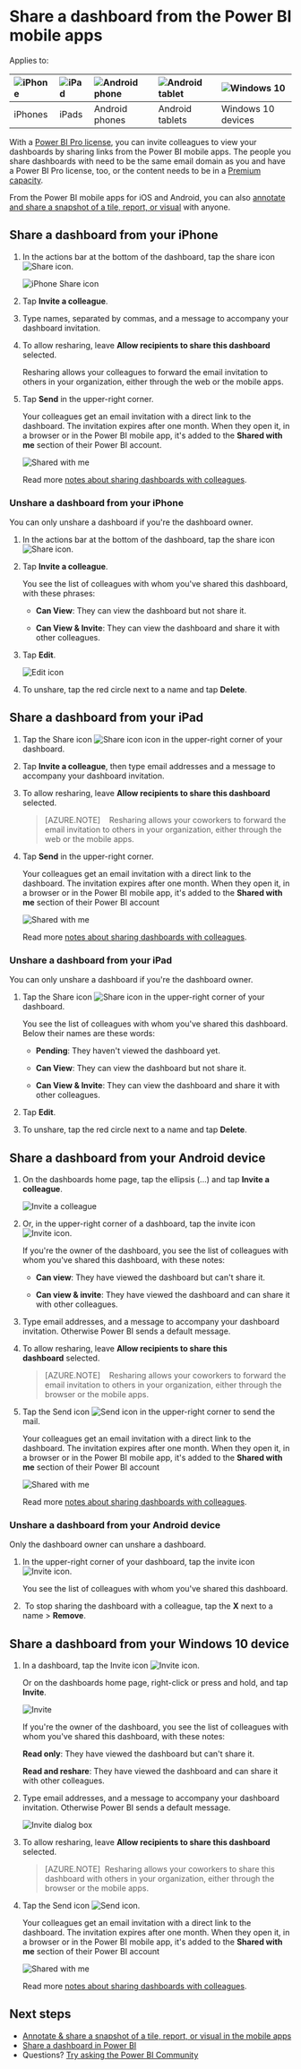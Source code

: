 <properties 
   pageTitle="Share a dashboard from the Power BI mobile apps"
   description="You can invite colleagues to view your dashboards by sharing links from the Power BI mobile apps. Learn how."
   services="powerbi" 
   documentationCenter="" 
   authors="maggiesMSFT" 
   manager="erikre" 
   backup=""
   editor=""
   tags=""
   qualityFocus="no"
   qualityDate=""/>
 
<tags
   ms.service="powerbi"
   ms.devlang="NA"
   ms.topic="article"
   ms.tgt_pltfrm="NA"
   ms.workload="powerbi"
   ms.date="09/14/2017"
   ms.author="maggies"/>
# Share a dashboard from the Power BI mobile apps

Applies to:

| ![iPhone](media/powerbi-mobile-share-a-dashboard-from-the-iphone-app/iphone-logo-50-px.png) | ![iPad](media/powerbi-mobile-share-a-dashboard-from-the-iphone-app/ipad-logo-50-px.png) | ![Android phone](media/powerbi-mobile-share-a-dashboard-from-the-iphone-app/android-phone-logo-50-px.png) | ![Android tablet](media/powerbi-mobile-share-a-dashboard-from-the-iphone-app/android-tablet-logo-50-px.png) | ![Windows 10](media/powerbi-mobile-share-a-dashboard-from-the-iphone-app/win-10-logo-50-px.png) |
|:------------------------|:----------------------------|:----------------------------|:----------------------------------------|:-----------------|
| iPhones | iPads | Android phones | Android tablets | Windows 10 devices |


With a [Power BI Pro license](powerbi-free-vs-pro.md), you can invite colleagues to view your dashboards by sharing links from the Power BI mobile apps. The people you share dashboards with need to be the same email domain as you and have a Power BI Pro license, too, or the content needs to be in a [Premium capacity](powerbi-premium.md).

From the Power BI mobile apps for iOS and Android, you can also [annotate and share a snapshot of a tile, report, or visual](powerbi-mobile-annotate-and-share-a-tile-from-the-iphone-app.md) with anyone. 

## Share a dashboard from your iPhone

1.  In the actions bar at the bottom of the dashboard, tap the share icon ![Share icon](media/powerbi-mobile-share-a-dashboard-from-the-iphone-app/power-bi-iphone-share-dashboard-icon.png).

    ![iPhone Share icon](media/powerbi-mobile-share-a-dashboard-from-the-iphone-app/power-bi-iphone-dashboard-invite.png)

3.  Tap **Invite a colleague**.

2.  Type names, separated by commas, and a message to accompany your dashboard invitation.

3.  To allow resharing, leave **Allow recipients to share this dashboard** selected.

    Resharing allows your colleagues to forward the email invitation to others in your organization, either through the web or the mobile apps.

4.  Tap **Send** in the upper-right corner.

    Your colleagues get an email invitation with a direct link to the dashboard. The invitation expires after one month. When they open it, in a browser or in the Power BI mobile app, it's added to the **Shared with me** section of their Power BI account.

    ![Shared with me](media/powerbi-mobile-share-a-dashboard-from-the-iphone-app/power-bi-iphone-shared-with-me-left-nav.png)

    Read more [notes about sharing dashboards with colleagues](powerbi-service-share-unshare-dashboard.md).


### Unshare a dashboard from your iPhone

You can only unshare a dashboard if you're the dashboard owner.

1.  In the actions bar at the bottom of the dashboard, tap the share icon ![Share icon](media/powerbi-mobile-share-a-dashboard-from-the-iphone-app/power-bi-iphone-share-dashboard-icon.png).

3.  Tap **Invite a colleague**.

    You see the list of colleagues with whom you've shared this dashboard, with these phrases:

    -   **Can View**: They can view the dashboard but not share it.

    -   **Can View & Invite**: They can view the dashboard and share it with other colleagues.

2.  Tap **Edit**.

     ![Edit icon](media/powerbi-mobile-share-a-dashboard-from-the-iphone-app/power-bi-iphone-edit-invite-dashboard.png)

3.  To unshare, tap the red circle next to a name and tap **Delete**.

## Share a dashboard from your iPad

1.  Tap the Share icon ![Share icon](media/powerbi-mobile-share-a-dashboard-from-the-iphone-app/pbi_ipad_shareiconblk.png) icon in the upper-right corner of your dashboard.

2.  Tap **Invite a colleague**, then type email addresses and a message to accompany your dashboard invitation.

3.  To allow resharing, leave **Allow recipients to share this dashboard** selected.

    > [AZURE.NOTE]    Resharing allows your coworkers to forward the email invitation to others in your organization, either through the web or the mobile apps.

4.  Tap **Send** in the upper-right corner.

    Your colleagues get an email invitation with a direct link to the dashboard. The invitation expires after one month. When they open it, in a browser or in the Power BI mobile app, it's added to the **Shared with me** section of their Power BI account

    ![Shared with me](media/powerbi-mobile-share-a-dashboard-from-the-iphone-app/power-bi-iphone-shared-with-me-left-nav.png)

    Read more [notes about sharing dashboards with colleagues](powerbi-service-share-unshare-dashboard.md).


### Unshare a dashboard from your iPad

You can only unshare a dashboard if you're the dashboard owner.

1.  Tap the Share icon ![Share icon](media/powerbi-mobile-share-a-dashboard-from-the-iphone-app/pbi_ipad_shareiconblk.png) in the upper-right corner of your dashboard.

    You see the list of colleagues with whom you've shared this dashboard. Below their names are these words:

    -   **Pending**: They haven't viewed the dashboard yet.

    -   **Can View**: They can view the dashboard but not share it.

    -   **Can View & Invite**: They can view the dashboard and share it with other colleagues.

2.  Tap **Edit**.

3.  To unshare, tap the red circle next to a name and tap **Delete**.

## Share a dashboard from your Android device

1.  On the dashboards home page, tap the ellipsis (...) and tap **Invite a colleague**.

    ![Invite a colleague](media/powerbi-mobile-share-a-dashboard-from-the-iphone-app/power-bi-android-tablet-share-dashboard.png)

2.  Or, in the upper-right corner of a dashboard, tap the invite icon ![Invite icon](media/powerbi-mobile-share-a-dashboard-from-the-iphone-app/power-bi-android-invite-icon.png).

 
    If you're the owner of the dashboard, you see the list of colleagues with whom you've shared this dashboard, with these notes:

    -   **Can view**: They have viewed the dashboard but can't share it.

    -   **Can view & invite**: They have viewed the dashboard and can share it with other colleagues.

2.  Type email addresses, and a message to accompany your dashboard invitation. Otherwise Power BI sends a default message.

3.  To allow resharing, leave **Allow recipients to share this dashboard** selected.

    > [AZURE.NOTE]    Resharing allows your coworkers to forward the email invitation to others in your organization, either through the browser or the mobile apps.

4.  Tap the Send icon ![Send icon](media/powerbi-mobile-share-a-dashboard-from-the-iphone-app/PBI_Andr_SendPlane.png) in the upper-right corner to send the mail.

    Your colleagues get an email invitation with a direct link to the dashboard. The invitation expires after one month. When they open it, in a browser or in the Power BI mobile app, it's added to the **Shared with me** section of their Power BI account

    ![Shared with me](media/powerbi-mobile-share-a-dashboard-from-the-iphone-app/power-bi-android-shared-with-me-left-nav.png)

    Read more [notes about sharing dashboards with colleagues](powerbi-service-share-unshare-dashboard.md).

### Unshare a dashboard from your Android device

Only the dashboard owner can unshare a dashboard.

1.  In the upper-right corner of your dashboard, tap the invite icon ![Invite icon](media/powerbi-mobile-share-a-dashboard-from-the-iphone-app/power-bi-android-invite-icon.png). 

    You see the list of colleagues with whom you've shared this dashboard.

2.   To stop sharing the dashboard with a colleague, tap the **X** next to a name \> **Remove**.

## Share a dashboard from your Windows 10 device

1.  In a dashboard, tap the Invite icon ![Invite icon](media/powerbi-mobile-share-a-dashboard-from-the-iphone-app/PBI_Andr_InviteIcon.png).

    Or on the dashboards home page, right-click or press and hold, and tap **Invite**.

    ![Invite](media/powerbi-mobile-share-a-dashboard-from-the-iphone-app/pbi_win10_sharedash.png)

    If you're the owner of the dashboard, you see the list of colleagues with whom you've shared this dashboard, with these notes:

    **Read only**: They have viewed the dashboard but can't share it.

    **Read and reshare**: They have viewed the dashboard and can share it with other colleagues.

2.  Type email addresses, and a message to accompany your dashboard invitation. Otherwise Power BI sends a default message.

    ![Invite dialog box](media/powerbi-mobile-share-a-dashboard-from-the-iphone-app/power-bi-windows-10-share-dashboard.png)

3.  To allow resharing, leave **Allow recipients to share this dashboard** selected.

    > [AZURE.NOTE]  Resharing allows your coworkers to share this dashboard with others in your organization, either through the browser or the mobile apps.

4.  Tap the Send icon ![Send icon](media/powerbi-mobile-share-a-dashboard-from-the-iphone-app/PBI_Win10Ph_SendIcon.png).

    Your colleagues get an email invitation with a direct link to the dashboard. The invitation expires after one month. When they open it, in a browser or in the Power BI mobile app, it's added to the **Shared with me** section of their Power BI account

    ![Shared with me](media/powerbi-mobile-share-a-dashboard-from-the-iphone-app/power-bi-iphone-shared-with-me-left-nav.png)

    Read more [notes about sharing dashboards with colleagues](powerbi-service-share-unshare-dashboard.md).


## Next steps

- [Annotate & share a snapshot of a tile, report, or visual in the mobile apps](powerbi-mobile-annotate-and-share-a-tile-from-the-iphone-app.md)
- [Share a dashboard in Power BI](powerbi-service-share-unshare-dashboard.md)
- Questions? [Try asking the Power BI Community](http://community.powerbi.com/)
